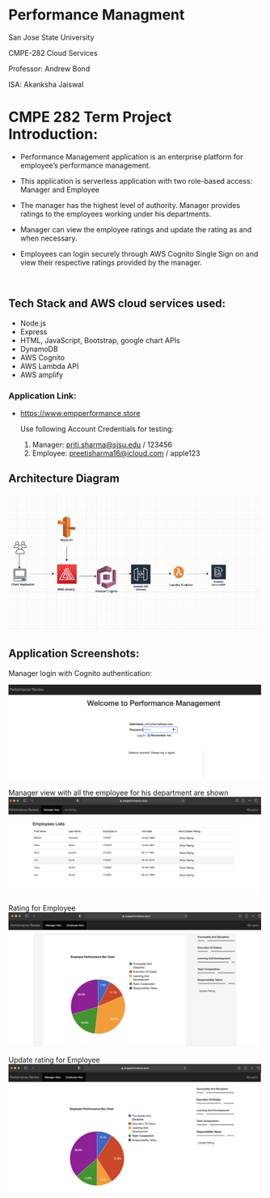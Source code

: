 # Performance Managment

 San Jose State University
 
 CMPE-282 Cloud Services
 
 Professor: Andrew Bond
 
 ISA: Akanksha Jaiswal
 
# CMPE 282 Term Project Introduction:

* Performance Management application is an enterprise platform for employee’s performance management.

* 	This application is serverless application with two role-based access: Manager and Employee

* 	The manager has the highest level of authority. Manager provides ratings to the employees working under his departments. 

* 	Manager can view the employee ratings and update the rating as and when necessary. 

* 	Employees can login securely through AWS Cognito Single Sign on and view their respective ratings provided by the manager.

<br />

## Tech Stack and AWS cloud services used:
*	 Node.js
*  Express 
*  HTML, JavaScript, Bootstrap, google chart APIs
* 	DynamoDB
* 	AWS Cognito 
* 	AWS Lambda API 
*  AWS amplify 

### Application Link: 
* https://www.empperformance.store
  
  Use following Account Credentials for testing:
  1. Manager: priti.sharma@sjsu.edu / 123456
  2. Employee:  preetisharma16@icloud.com / apple123

## Architecture Diagram
<img src="https://github.com/preetisharma16/EmpPerformanceManagment/blob/main/images/archDiagm.png" width="500">

## Application Screenshots:
   Manager login with Cognito authentication:
   
   <img src="https://github.com/preetisharma16/EmpPerformanceManagment/blob/main/images/managerlogin.png" width="500" >
   <br />
   
   Manager view with all the employee for his department are shown
   <img src="https://github.com/preetisharma16/EmpPerformanceManagment/blob/main/images/managerView.png" width="500" >
   <br />
   
   Rating for Employee
   <img src="https://github.com/preetisharma16/EmpPerformanceManagment/blob/main/images/showRating.png" width="500" >
   <br />
   
   Update rating for Employee
   <img src="https://github.com/preetisharma16/EmpPerformanceManagment/blob/main/images/updaterating.png" width="500" >
   <br />
   
   
   


